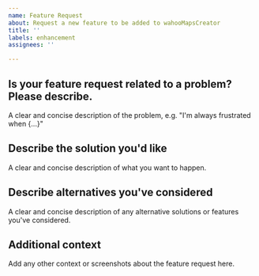 ```yaml
---
name: Feature Request
about: Request a new feature to be added to wahooMapsCreator
title: ''
labels: enhancement
assignees: ''

---
```


<!--
Hey there 👋 Thank you for taking the time to file a feature request!
-->

## Is your feature request related to a problem? Please describe.
A clear and concise description of the problem, e.g. "I'm always frustrated when {...}"

## Describe the solution you'd like
A clear and concise description of what you want to happen.

## Describe alternatives you've considered
A clear and concise description of any alternative solutions or features you've considered.

## Additional context
Add any other context or screenshots about the feature request here.

